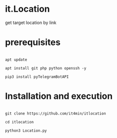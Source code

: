 # it.Location

get target location by link
<br />
# prerequisites
<pre>
<code>
apt update <br />
apt install git php python openssh -y <br />
pip3 install pyTelegramBotAPI 
</code></pre>


# Installation and execution
<pre><code>
git clone https://github.com/it4min/itlocation <br />
cd itlocation <br />
python3 Location.py
</code></pre>

